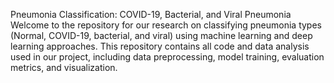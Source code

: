 Pneumonia Classification: COVID-19, Bacterial, and Viral Pneumonia
Welcome to the repository for our research on classifying pneumonia types (Normal, COVID-19, bacterial, and viral) using machine learning and deep learning approaches. This repository contains all code and data analysis used in our project, including data preprocessing, model training, evaluation metrics, and visualization.
